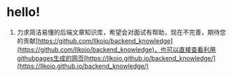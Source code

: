<h1>hello!</h1>

1. 力求简洁易懂的后端文章知识库，希望会对面试有帮助，现在不完善，期待您的贡献[https://github.com/llkoio/backend_knowledge](https://github.com/llkoio/backend_knowledge)，也可以直接查看利用githubpages生成的网页[https://llkoio.github.io/backend_knowledge/](https://llkoio.github.io/backend_knowledge/)